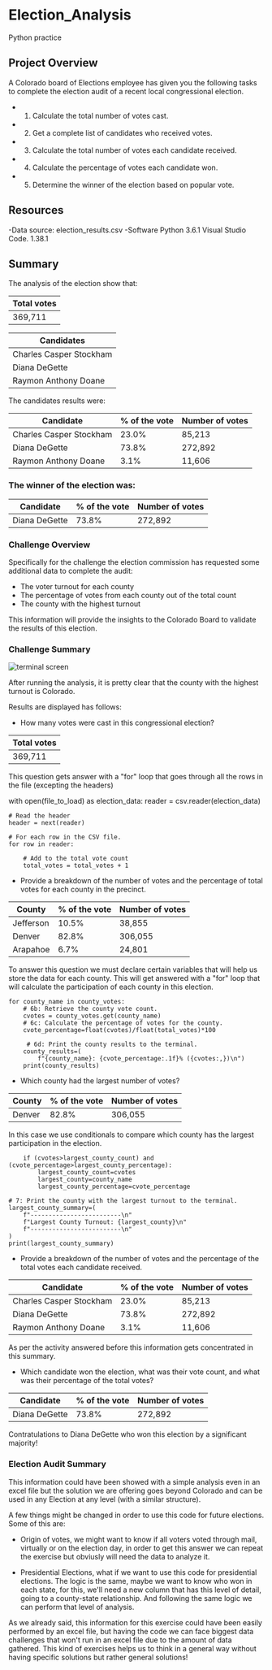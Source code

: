 # Election_Analysis
Python practice 

## Project Overview

A Colorado board of Elections employee has given you the following tasks to complete the election audit of a recent local congressional election.

* 1. Calculate the total number of votes cast.
* 2. Get a complete list of candidates who received votes.
* 3. Calculate the total number of votes each candidate received.
* 4. Calculate the percentage of votes each candidate won.
* 5. Determine the winner of the election based on popular vote.
## Resources
-Data source: election_results.csv
-Software Python 3.6.1 Visual Studio Code. 1.38.1

## Summary

The analysis of the election show that:



| Total votes  |
| ------------- |
| 369,711|

| Candidates  |
| ------------- |
| Charles Casper Stockham|
| Diana DeGette |
| Raymon Anthony Doane |

The candidates results were:

| Candidate  | % of the vote | Number of votes |
| ------------- | ------------- | ------------- |
| Charles Casper Stockham | 23.0%  | 85,213  |
| Diana DeGette | 73.8%  | 272,892  |
| Raymon Anthony Doane | 3.1%  | 11,606  |

### The winner of the election was:

| Candidate  | % of the vote | Number of votes |
| ------------- | ------------- | ------------- |
| Diana DeGette | 73.8%  | 272,892  |

### Challenge Overview

Specifically for the challenge the election commission has requested some additional data to complete the audit:

* The voter turnout for each county
* The percentage of votes from each county out of the total count
* The county with the highest turnout

This information will provide the insights to the Colorado Board to validate the results of this election.

### Challenge Summary
![terminal screen](https://user-images.githubusercontent.com/31755703/150712067-d5434b45-b73b-4f91-88df-b7848e9bf113.png)



After running the analysis, it is pretty clear that the county with the highest turnout is Colorado.

Results are displayed has follows:

* How many votes were cast in this congressional election?


| Total votes  |
| ------------- |
| 369,711|

This question gets answer with a "for" loop that goes through all the rows in the file (excepting the headers)

with open(file_to_load) as election_data:
    reader = csv.reader(election_data)

    # Read the header
    header = next(reader)

    # For each row in the CSV file.
    for row in reader:

        # Add to the total vote count
        total_votes = total_votes + 1

* Provide a breakdown of the number of votes and the percentage of total votes for each county in the precinct.


| County  | % of the vote | Number of votes |
| ------------- | ------------- | ------------- |
| Jefferson | 10.5%  | 38,855  |
| Denver | 82.8%  | 306,055  |
| Arapahoe | 6.7%  | 24,801  |

To answer this question we must declare certain variables that will help us store the data for each county.
This will get answered with a "for" loop that will  calculate the participation of each county in this election.

    for county_name in county_votes:
        # 6b: Retrieve the county vote count.
        cvotes = county_votes.get(county_name)
        # 6c: Calculate the percentage of votes for the county.
        cvote_percentage=float(cvotes)/float(total_votes)*100

         # 6d: Print the county results to the terminal.
        county_results=(
            f"{county_name}: {cvote_percentage:.1f}% ({cvotes:,})\n")
        print(county_results)

* Which county had the largest number of votes?


| County  | % of the vote | Number of votes |
| ------------- | ------------- | ------------- |
| Denver | 82.8%  | 306,055  |

In this case we use conditionals to compare which county has the largest participation in the election.

        if (cvotes>largest_county_count) and (cvote_percentage>largest_county_percentage):
            largest_county_count=cvotes
            largest_county=county_name
            largest_county_percentage=cvote_percentage

    # 7: Print the county with the largest turnout to the terminal.
    largest_county_summary=(
        f"-------------------------\n"
        f"Largest County Turnout: {largest_county}\n"
        f"-------------------------\n"
    )
    print(largest_county_summary)

* Provide a breakdown of the number of votes and the percentage of the total votes each candidate received.


| Candidate  | % of the vote | Number of votes |
| ------------- | ------------- | ------------- |
| Charles Casper Stockham | 23.0%  | 85,213  |
| Diana DeGette | 73.8%  | 272,892  |
| Raymon Anthony Doane | 3.1%  | 11,606  |

As per the activity answered before this information gets concentrated in this summary.

* Which candidate won the election, what was their vote count, and what was their percentage of the total votes?

| Candidate  | % of the vote | Number of votes |
| ------------- | ------------- | ------------- |
| Diana DeGette | 73.8%  | 272,892  |

Contratulations to Diana DeGette who won this election by a significant majority!

### Election Audit Summary

This information could have been showed with a simple analysis even in an excel file but the solution we are offering goes beyond Colorado and can be used in any Election at any level (with a similar structure).

A few things might be changed in order to use this code for future elections. Some of this are:

* Origin of votes, we might want to know if all voters voted through mail, virtually or on the election day, in order to get this answer we can repeat the exercise but obviusly will need the data to analyze it.

* Presidential Elections, what if we want to use this code for presidential elections. The logic is the same, maybe we want to know who won in each state, for this, we'll need a new column that has this level of detail, going to a county-state relationship. And following the same logic we can perform that level of analysis.

As we already said, this information for this exercise could have been easily performed by an excel file, but having the code we can face biggest data challenges that won't run in an excel file due to the amount of data gathered. This kind of exercises helps us to think in a general way without having specific solutions but rather general solutions!
